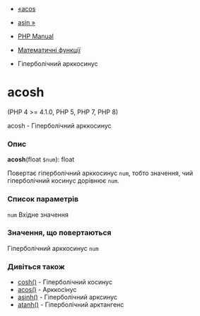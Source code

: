 - [«acos](function.acos.md)
- [asin »](function.asin.md)

- [PHP Manual](index.md)
- [Математичні функції](ref.math.md)
- Гіперболічний арккосинус

# acosh

(PHP 4 \>= 4.1.0, PHP 5, PHP 7, PHP 8)

acosh - Гіперболічний арккосинус

### Опис

**acosh**(float `$num`): float

Повертає гіперболічний арккосинус `num`, тобто значення, чий
гіперболічний косинус дорівнює `num`.

### Список параметрів

`num`
Вхідне значення

### Значення, що повертаються

Гіперболічний арккосинус `num`

### Дивіться також

- [cosh()](function.cosh.md) - Гіперболічний косинус
- [acos()](function.acos.md) - Арккосінус
- [asinh()](function.asinh.md) - Гіперболічний арксинус
- [atanh()](function.atanh.md) - Гіперболічний арктангенс
